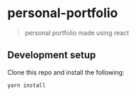 # personal-portfolio

> personal portfolio made using react

## Development setup

Clone this repo and install the following:
```
yarn install
```
